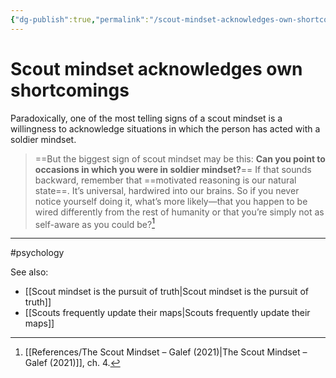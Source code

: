 ```yaml
---
{"dg-publish":true,"permalink":"/scout-mindset-acknowledges-own-shortcomings/"}
---
```



# Scout mindset acknowledges own shortcomings

Paradoxically, one of the most telling signs of a scout mindset is a willingness to acknowledge situations in which the person has acted with a soldier mindset.

> ==But the biggest sign of scout mindset may be this: **Can you point to occasions in which you were in soldier mindset?**== If that sounds backward, remember that ==motivated reasoning is our natural state==. It’s universal, hardwired into our brains. So if you never notice yourself doing it, what’s more likely—that you happen to be wired differently from the rest of humanity or that you’re simply not as self-aware as you could be?[^1]


---
#psychology 

See also:
- [[Scout mindset is the pursuit of truth\|Scout mindset is the pursuit of truth]]
- [[Scouts frequently update their maps\|Scouts frequently update their maps]]

[^1]: [[References/The Scout Mindset – Galef (2021)\|The Scout Mindset – Galef (2021)]], ch. 4.